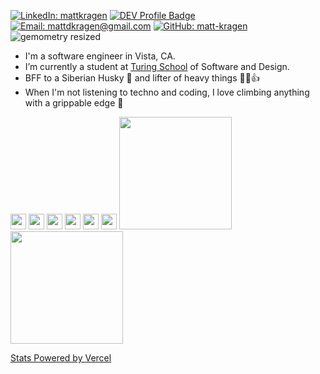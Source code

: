 [![LinkedIn: mattkragen][linkedin-badge]][LinkedIn]
[![DEV Profile Badge][dev-badge]][Dev]
[![Email: mattdkragen@gmail.com][gmail-badge]][Gmail]
[![GitHub: matt-kragen][github-follow-badge]][GitHub]
![gemometry resized](https://user-images.githubusercontent.com/56685055/127572202-0044705a-92eb-43c7-8f34-0231ba704c5e.jpeg)

- I'm a software engineer in Vista, CA.
- I’m currently a student at [Turing School](https://turing.io/) of Software and Design.
- BFF to a Siberian Husky 🐾  and lifter of heavy things  💪😎👍
- When I'm not listening to techno and coding, I love climbing anything with a grippable edge  🧗

<!--- SKILLS --->
<span>
  <img src="https://img.shields.io/badge/Ruby-CC342D?style=for-the-badge&logo=ruby&logoColor=white" height="25" /> 
  <img src="https://img.shields.io/badge/Ruby_on_Rails-CC0000?style=for-the-badge&logo=ruby-on-rails&logoColor=white" height="25" />
  <img src="https://img.shields.io/badge/Python-14354C?style=for-the-badge&logo=python&logoColor=white" height="25" />
  <img src="https://img.shields.io/badge/Django-092E20?style=for-the-badge&logo=django&logoColor=white" height="25" />
  <img src="https://img.shields.io/badge/PostgreSQL-316192?style=for-the-badge&logo=postgresql&logoColor=white" height="25" />
  <img src="https://img.shields.io/badge/Heroku-430098?style=for-the-badge&logo=heroku&logoColor=white" height="25" />
</span>
  
<img height="180em" src="https://github-readme-stats.vercel.app/api?username=matt-kragen&show_icons=true&hide=stars&theme=chartreuse-dark" />
<img height="180em" src="https://github-readme-stats.vercel.app/api/top-langs/?username=matt-kragen&theme=chartreuse-dark&layout=compact" />

[Stats Powered by Vercel](https://vercel.com?utm_source=github_readme_stats_team&utm_campaign=oss)

<!---
InOmn1aParatus/InOmn1aParatus is a ✨ special ✨ repository because its `README.md` (this file) appears on your GitHub profile.
You can click the Preview link to take a look at your changes.
--->

<!-- LINKS -->
[GitHub]: https://github.com/matt-kragen
[Gmail]: mailto:mattdkragen@gmail.com
[LinkedIn]: https://www.linkedin.com/in/mattkragen/
[Dev]: https://dev.to/matt-kragen/

<!-- BADGES -->
[github-follow-badge]: https://img.shields.io/github/followers/matt-kragen?label=follow&style=social
[gmail-badge]: https://img.shields.io/badge/gmail-mattdkragen@gmail.com-green?style=flat&logo=gmail&logoColor=white&color=white&labelColor=EA4335
[linkedin-badge]: https://img.shields.io/badge/Matt--Kragen-%23OpenToWork-green?style=flat&logo=Linkedin&logoColor=white&color=success&labelColor=0A66C2
[dev-badge]: https://img.shields.io/badge/DEV-Profile-green

